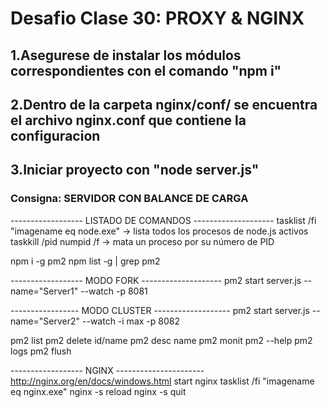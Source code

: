 # Desafio Clase 30: PROXY & NGINX

## 1.Asegurese de instalar los módulos correspondientes con el comando "npm i"
## 2.Dentro de la carpeta nginx/conf/ se encuentra el archivo nginx.conf que contiene la configuracion
## 3.Iniciar proyecto con "node server.js"

### Consigna: SERVIDOR CON BALANCE DE CARGA

------------------ LISTADO DE COMANDOS --------------------
tasklist /fi "imagename eq node.exe" -> lista todos los procesos de node.js activos
taskkill /pid numpid /f -> mata un proceso por su número de PID

npm i -g pm2
npm list -g | grep pm2

------------------ MODO FORK --------------------
pm2 start server.js --name="Server1" --watch -p 8081

----------------- MODO CLUSTER -------------------
pm2 start server.js --name="Server2" --watch -i max -p 8082

pm2 list
pm2 delete id/name
pm2 desc name
pm2 monit
pm2 --help
pm2 logs
pm2 flush

------------------ NGINX ----------------------
http://nginx.org/en/docs/windows.html
start nginx
tasklist /fi "imagename eq nginx.exe"
nginx -s reload
nginx -s quit

